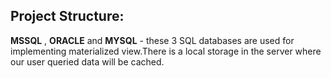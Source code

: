 ## Project Structure:
**MSSQL** , **ORACLE**  and **MYSQL** - these 3 SQL databases are used for implementing materialized view.There is a local storage in the server where our user queried data will be cached.